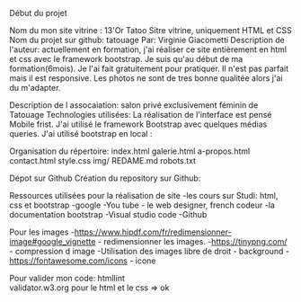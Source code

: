 Début du projet

Nom du mon site vitrine : 13'Or Tatoo
Sitre vitrine, uniquement HTML et CSS
Nom du projet sur github: tatouage
Par: Virginie Giacometti
Description de l'auteur:
actuellement en formation, j'ai réaliser ce site entièrement en html et css avec le framework bootstrap. Je suis qu'au début de ma formation(6mois). Je l'ai fait gratuitement pour pratiquer. Il n'est pas parfait mais il est responsive. Les photos ne sont de tres bonne qualitée alors j'ai du m'adapter.

Description de l assocaiation:
salon privé exclusivement féminin de Tatouage
Technologies utilisées:
La réalisation de l'interface est pensé Mobile frist. J'ai utilisé le framework Bootstrap avec quelques médias queries. J'ai utilisé bootstrap en local :

<link href="bootstrap.min.css" rel="stylesheet">
  
<script src="jquery-3.6.0.min.js"></script>

<script src="bootstrap.bundle.min.js"></script>

<script src="script.js"></script>

<link rel="icon" type="image/png" href="favicon.png">

<script src="https://use.fontawesome.com/4c7b786387.js"></script>


Organisation du répertoire:
  index.html
  galerie.html
  a-propos.html
  contact.html
  style.css
  img/
  REDAME.md
  robots.txt


Dépot sur Github
Création du repository sur Github:


Ressources utilisées pour la réalisation de site
  -les cours sur Studi: html, css et bootstrap
  -google
  -You tube - le web designer, french codeur
  -la documentation bootstrap
  -Visual studio code
  -Github


Pour les images
  -https://www.hipdf.com/fr/redimensionner-image#google_vignette - redimensionner les images.
  -https://tinypng.com/  - compression d image
  -Utilisation des images libre de droit - background
  -https://fontawesome.com/icons - icone

Pour valider mon code:
  htmllint  
  validator.w3.org pour le html et le css => ok
